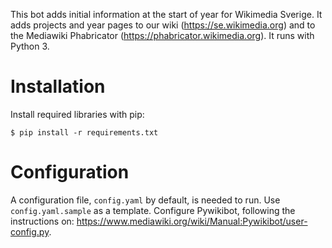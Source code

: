 This bot adds initial information at the start of year for Wikimedia Sverige. It adds projects and year pages to our wiki (https://se.wikimedia.org) and to the Mediawiki Phabricator (https://phabricator.wikimedia.org). It runs with Python 3.

# Installation
Install required libraries with pip:

`$ pip install -r requirements.txt`

# Configuration
A configuration file, `config.yaml` by default, is needed to run. Use `config.yaml.sample` as a template. Configure Pywikibot, following the instructions on: https://www.mediawiki.org/wiki/Manual:Pywikibot/user-config.py.
